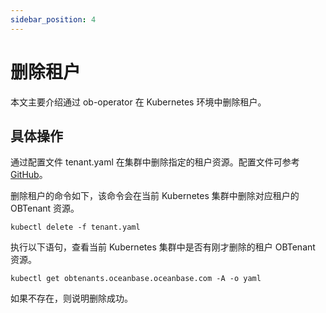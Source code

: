 ```yaml
---
sidebar_position: 4
---
```


# 删除租户

本文主要介绍通过 ob-operator 在 Kubernetes 环境中删除租户。

## 具体操作

通过配置文件 tenant.yaml 在集群中删除指定的租户资源。配置文件可参考 [GitHub](https://github.com/oceanbase/ob-operator/blob/2.1.0_release/deploy/tenant.yaml)。

删除租户的命令如下，该命令会在当前 Kubernetes 集群中删除对应租户的 OBTenant 资源。

```shell
kubectl delete -f tenant.yaml
```

执行以下语句，查看当前 Kubernetes 集群中是否有刚才删除的租户 OBTenant 资源。

```shell
kubectl get obtenants.oceanbase.oceanbase.com -A -o yaml
```

如果不存在，则说明删除成功。
